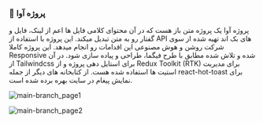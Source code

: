 ### 🧠 پروژه آوا

پروژه آوا یک پروژه متن باز هست که در آن محتوای کلامی فایل ها اعم از لینک، فایل و گفتار رو به متن تبدیل میکند.
این پروژه با استفاده از API های بک اند تهیه شده از سوی شرکت روشن و هوش مصنوعی این اقدامات رو انجام میدهد.
این پروژه کاملا Responsive شده و تلاش شده مطابق با طرح فیگما، طراحی و پیاده سازی شود.
در آن از Tailwindcss برای استایل دهی پروژه و از Redux Toolkit (RTK) برای مدیریت استیت ها استفاده شده هست.
از کتابخانه های دیگر از جمله react-hot-toast برای نمایش پیغام در سایت بهره برده شده است.

![main-branch_page1](https://github.com/user-attachments/assets/34970b5f-ff0a-459e-bbb2-081a13436efc)

![main-branch_page2](https://github.com/user-attachments/assets/b9cd2721-4de9-4626-80e8-086762c4d84d)


